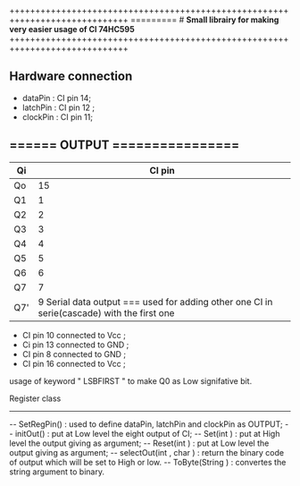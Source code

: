 +++++++++++++++++++++++++++++++++++++++++++++++++++++++++++++++++++++++++++++
========= # **Small librairy for making very easier usage of CI 74HC595**
+++++++++++++++++++++++++++++++++++++++++++++++++++++++++++++++++++++++++++++
## Hardware connection
- dataPin : CI pin 14;
-  latchPin : CI pin  12 ;
- clockPin : CI pin 11;
  
## ====== **OUTPUT** ================
| Qi   | CI pin|
| ---- | ----- |
|  Qo  | 15    |
| Q1   | 1     |
| Q2   | 2     |
| Q3   | 3     |
| Q4   | 4     |
| Q5   | 5     |
| Q6   | 6     |
| Q7   | 7     |
| Q7'  | 9 Serial data output === used for adding other one CI in serie(cascade) with the first one |

- CI pin 10 connected to Vcc ;
-  Ci pin 13 connected to GND ;
- CI pin 8  connected to GND ;
- CI pin 16 connected to Vcc ;

usage of keyword " LSBFIRST " to make Q0 as Low signifative bit.

Register class 
*******

-- SetRegPin() : used to define dataPin, latchPin and clockPin as OUTPUT;
-- initOut() : put at Low level the eight output of CI;
-- Set(int ) : put at High level the output giving as argument;
-- Reset(int ) : put at Low level the output giving as argument;
-- selectOut(int , char ) : return the binary code of output which will be set to High or low.
-- ToByte(String ) : convertes the string argument to binary.

